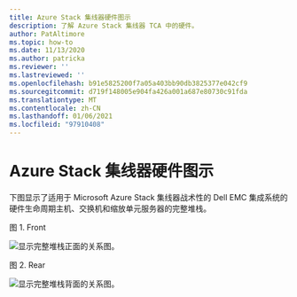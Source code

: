 ```yaml
---
title: Azure Stack 集线器硬件图示
description: 了解 Azure Stack 集线器 TCA 中的硬件。
author: PatAltimore
ms.topic: how-to
ms.date: 11/13/2020
ms.author: patricka
ms.reviewer: ''
ms.lastreviewed: ''
ms.openlocfilehash: b91e5825200f7a05a403bb90db3825377e042cf9
ms.sourcegitcommit: d719f148005e904fa426a001a687e80730c91fda
ms.translationtype: MT
ms.contentlocale: zh-CN
ms.lasthandoff: 01/06/2021
ms.locfileid: "97910408"
---
```

# <a name="azure-stack-hub-hardware-diagram"></a>Azure Stack 集线器硬件图示

下图显示了适用于 Microsoft Azure Stack 集线器战术性的 Dell EMC 集成系统的硬件生命周期主机、交换机和缩放单元服务器的完整堆栈。

图 1. Front

![显示完整堆栈正面的关系图。](media/image-58.png)

图 2. Rear

![显示完整堆栈背面的关系图。](media/image-59.png)

